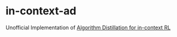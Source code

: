 # in-context-ad
Unofficial Implementation of <a href="https://arxiv.org/abs/2210.14215">Algorithm Distillation for in-context RL</a>
